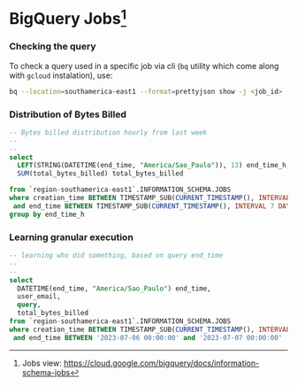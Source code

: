 # BigQuery Jobs[^1]


### Checking the query 
To check a query used in a specific job via cli (`bq` utility which come along with `gcloud` instalation), use:

```bash
bq --location=southamerica-east1 --format=prettyjson show -j <job_id> | grep '"query":'
```


### Distribution of Bytes Billed
```sql
-- Bytes billed distribution hourly from last week
--
--
select 
  LEFT(STRING(DATETIME(end_time, "America/Sao_Paulo")), 13) end_time_h,
  SUM(total_bytes_billed) total_bytes_billed

from `region-southamerica-east1`.INFORMATION_SCHEMA.JOBS
where creation_time BETWEEN TIMESTAMP_SUB(CURRENT_TIMESTAMP(), INTERVAL 8 DAY) AND CURRENT_TIMESTAMP()
 and end_time BETWEEN TIMESTAMP_SUB(CURRENT_TIMESTAMP(), INTERVAL 7 DAY) AND CURRENT_TIMESTAMP()
group by end_time_h
```


### Learning granular execution
```sql
-- learning who did something, based on query end_time
--
--
select 
  DATETIME(end_time, "America/Sao_Paulo") end_time,
  user_email,
  query, 
  total_bytes_billed
from `region-southamerica-east1`.INFORMATION_SCHEMA.JOBS
where creation_time BETWEEN TIMESTAMP_SUB(CURRENT_TIMESTAMP(), INTERVAL 8 DAY) AND CURRENT_TIMESTAMP()
 and end_time BETWEEN '2023-07-06 00:00:00' and '2023-07-07 00:00:00'
 ```


[^1]: Jobs view: https://cloud.google.com/bigquery/docs/information-schema-jobs